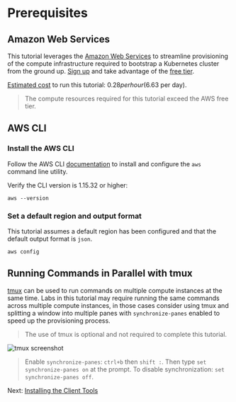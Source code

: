 # Prerequisites

## Amazon Web Services

This tutorial leverages the [Amazon Web Services](https://aws.amazon.com/) to streamline provisioning of the compute infrastructure required to bootstrap a Kubernetes cluster from the ground up. [Sign up](https://portal.aws.amazon.com/gp/aws/developer/registration/index.html) and take advantage of the [free tier](https://aws.amazon.com/free/).

[Estimated cost](https://calculator.s3.amazonaws.com/index.html) to run this tutorial: $0.28 per hour ($6.63 per day).

> The compute resources required for this tutorial exceed the AWS free tier.

## AWS CLI

### Install the AWS CLI

Follow the AWS CLI [documentation](https://docs.aws.amazon.com/cli/latest/userguide/installing.html) to install and configure the `aws` command line utility.

Verify the CLI version is 1.15.32 or higher:

```
aws --version
```

### Set a default region and output format

This tutorial assumes a default region has been configured and that the default output format is `json`.

```
aws config
```

## Running Commands in Parallel with tmux

[tmux](https://github.com/tmux/tmux/wiki) can be used to run commands on multiple compute instances at the same time. Labs in this tutorial may require running the same commands across multiple compute instances, in those cases consider using tmux and splitting a window into multiple panes with `synchronize-panes` enabled to speed up the provisioning process.

> The use of tmux is optional and not required to complete this tutorial.

![tmux screenshot](images/tmux-screenshot.png)

> Enable `synchronize-panes`: `ctrl+b` then `shift :`. Then type `set synchronize-panes on` at the prompt. To disable synchronization: `set synchronize-panes off`.

Next: [Installing the Client Tools](02-client-tools.md)
